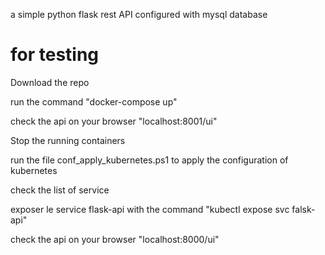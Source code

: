 


a simple python flask rest API configured with mysql database 


# for testing 

 Download the repo 

 run the command  "docker-compose up"
 
 check the api on your browser "localhost:8001/ui"
 
 Stop the running containers
 
 run the file conf_apply_kubernetes.ps1 to apply the configuration of kubernetes
 
 check the list of service 
 
 exposer le service flask-api with the command "kubectl expose svc falsk-api"
 
 check the api on your browser "localhost:8000/ui"
 
 
 
